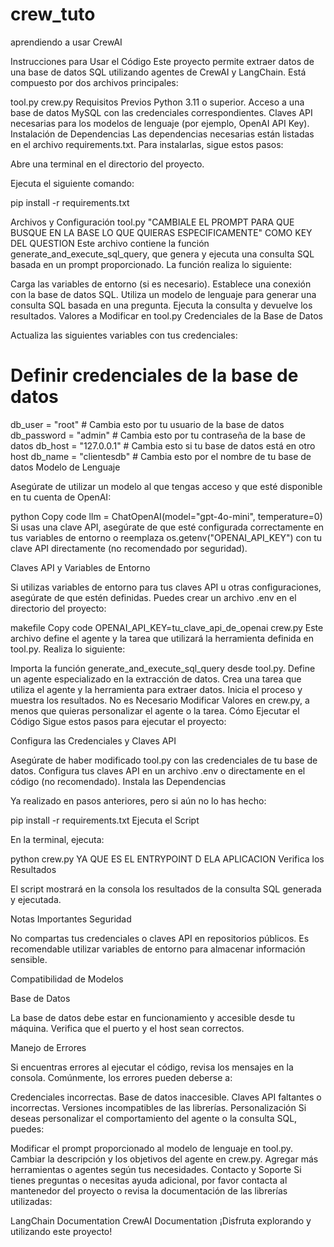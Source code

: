 # crew_tuto
aprendiendo a usar CrewAI

Instrucciones para Usar el Código
Este proyecto permite extraer datos de una base de datos SQL utilizando agentes de CrewAI y LangChain. Está compuesto por dos archivos principales:

tool.py
crew.py
Requisitos Previos
Python 3.11 o superior.
Acceso a una base de datos MySQL con las credenciales correspondientes.
Claves API necesarias para los modelos de lenguaje (por ejemplo, OpenAI API Key).
Instalación de Dependencias
Las dependencias necesarias están listadas en el archivo requirements.txt. Para instalarlas, sigue estos pasos:

Abre una terminal en el directorio del proyecto.

Ejecuta el siguiente comando:

pip install -r requirements.txt

Archivos y Configuración
tool.py
"CAMBIALE EL PROMPT PARA QUE BUSQUE EN LA BASE LO QUE QUIERAS ESPECIFICAMENTE" COMO KEY DEL QUESTION
Este archivo contiene la función generate_and_execute_sql_query, que genera y ejecuta una consulta SQL basada en un prompt proporcionado. La función realiza lo siguiente:

Carga las variables de entorno (si es necesario).
Establece una conexión con la base de datos SQL.
Utiliza un modelo de lenguaje para generar una consulta SQL basada en una pregunta.
Ejecuta la consulta y devuelve los resultados.
Valores a Modificar en tool.py
Credenciales de la Base de Datos

Actualiza las siguientes variables con tus credenciales:


# Definir credenciales de la base de datos
db_user = "root"        # Cambia esto por tu usuario de la base de datos
db_password = "admin"   # Cambia esto por tu contraseña de la base de datos
db_host = "127.0.0.1"   # Cambia esto si tu base de datos está en otro host
db_name = "clientesdb"  # Cambia esto por el nombre de tu base de datos
Modelo de Lenguaje

Asegúrate de utilizar un modelo al que tengas acceso y que esté disponible en tu cuenta de OpenAI:

python
Copy code
llm = ChatOpenAI(model="gpt-4o-mini", temperature=0)
Si usas una clave API, asegúrate de que esté configurada correctamente en tus variables de entorno o reemplaza os.getenv("OPENAI_API_KEY") con tu clave API directamente (no recomendado por seguridad).

Claves API y Variables de Entorno

Si utilizas variables de entorno para tus claves API u otras configuraciones, asegúrate de que estén definidas. Puedes crear un archivo .env en el directorio del proyecto:

makefile
Copy code
OPENAI_API_KEY=tu_clave_api_de_openai
crew.py
Este archivo define el agente y la tarea que utilizará la herramienta definida en tool.py. Realiza lo siguiente:

Importa la función generate_and_execute_sql_query desde tool.py.
Define un agente especializado en la extracción de datos.
Crea una tarea que utiliza el agente y la herramienta para extraer datos.
Inicia el proceso y muestra los resultados.
No es Necesario Modificar Valores en crew.py, a menos que quieras personalizar el agente o la tarea.
Cómo Ejecutar el Código
Sigue estos pasos para ejecutar el proyecto:

Configura las Credenciales y Claves API

Asegúrate de haber modificado tool.py con las credenciales de tu base de datos.
Configura tus claves API en un archivo .env o directamente en el código (no recomendado).
Instala las Dependencias

Ya realizado en pasos anteriores, pero si aún no lo has hecho:

pip install -r requirements.txt
Ejecuta el Script

En la terminal, ejecuta:

python crew.py YA QUE ES EL ENTRYPOINT D ELA APLICACION
Verifica los Resultados

El script mostrará en la consola los resultados de la consulta SQL generada y ejecutada.

Notas Importantes
Seguridad

No compartas tus credenciales o claves API en repositorios públicos. Es recomendable utilizar variables de entorno para almacenar información sensible.

Compatibilidad de Modelos

Base de Datos

La base de datos debe estar en funcionamiento y accesible desde tu máquina. Verifica que el puerto y el host sean correctos.

Manejo de Errores

Si encuentras errores al ejecutar el código, revisa los mensajes en la consola. Comúnmente, los errores pueden deberse a:

Credenciales incorrectas.
Base de datos inaccesible.
Claves API faltantes o incorrectas.
Versiones incompatibles de las librerías.
Personalización
Si deseas personalizar el comportamiento del agente o la consulta SQL, puedes:

Modificar el prompt proporcionado al modelo de lenguaje en tool.py.
Cambiar la descripción y los objetivos del agente en crew.py.
Agregar más herramientas o agentes según tus necesidades.
Contacto y Soporte
Si tienes preguntas o necesitas ayuda adicional, por favor contacta al mantenedor del proyecto o revisa la documentación de las librerías utilizadas:

LangChain Documentation
CrewAI Documentation
¡Disfruta explorando y utilizando este proyecto!